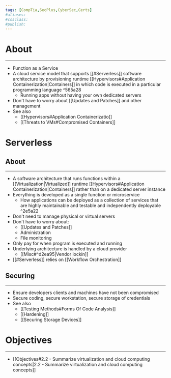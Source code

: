 ```yaml
---
tags: [CompTia,SecPlus,CyberSec,Certs]
#aliases:
#cssclass:
#publish:
---
```


# About
---
- Function as a Service
- A cloud service model that supports [[#Serverless]] software architecture by provisioning runtime [[Hypervisors#Application Containerization|Containers]] in which code is executed in a particular programming language ^565a28
	- Running apps without having your own dedicated servers
- Don't have to worry about [[Updates and Patches]] and other management
- See also 
	- [[Hypervisors#Application Containerizatio]]
	- [[Threats to VMs#Compromised Containers]]

# Serverless

## About
---
- A software architecture that runs functions within a [[Virtualization|Virtualized]] runtime [[Hypervisors#Application Containerization|Containers]] rather than on a dedicated server instance
- Everything is developed as a single function or microservice
	- How applications can be deployed as a collection of services that are highly maintainable and testable and independently deployable ^2e5a22
- Don't need to manage physical or virtual servers
- Don't have to worry about:
	- [[Updates and Patches]]
	- Administration
	- File monitoring
- Only pay for when program is executed and running
- Underlying architecture is handled by a cloud provider
	- [[Misc#^d2ea95|Vendor lockin]]
- [[#Serverless]] relies on [[Workflow Orchestration]]

## Securing
---
- Ensure developers clients and machines have not been compromised
- Secure coding, secure workstation, secure storage of credentials
- See also
	- [[Testing Methods#Forms Of Code Analysis]]
	- [[Hardening]]
	- [[Securing Storage Devices]]

# Objectives
---
- [[Objectives#2.2 - Summarize virtualization and cloud computing concepts|2.2 - Summarize virtualization and cloud computing concepts]]